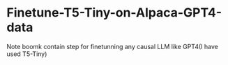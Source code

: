 # Finetune-T5-Tiny-on-Alpaca-GPT4-data
Note boomk contain step for finetunning any causal LLM like GPT4(I have used T5-Tiny)

